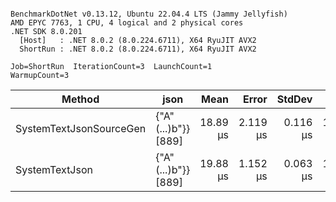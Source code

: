 ```

BenchmarkDotNet v0.13.12, Ubuntu 22.04.4 LTS (Jammy Jellyfish)
AMD EPYC 7763, 1 CPU, 4 logical and 2 physical cores
.NET SDK 8.0.201
  [Host]   : .NET 8.0.2 (8.0.224.6711), X64 RyuJIT AVX2
  ShortRun : .NET 8.0.2 (8.0.224.6711), X64 RyuJIT AVX2

Job=ShortRun  IterationCount=3  LaunchCount=1  
WarmupCount=3  

```
| Method                  | json                | Mean     | Error    | StdDev   | Min      | Max      | Gen0   | Allocated |
|------------------------ |-------------------- |---------:|---------:|---------:|---------:|---------:|-------:|----------:|
| SystemTextJsonSourceGen | {&quot;A&quot;(...)b&quot;}} [889] | 18.89 μs | 2.119 μs | 0.116 μs | 18.80 μs | 19.02 μs | 0.0305 |   3.19 KB |
| SystemTextJson          | {&quot;A&quot;(...)b&quot;}} [889] | 19.88 μs | 1.152 μs | 0.063 μs | 19.81 μs | 19.93 μs | 0.0305 |   3.19 KB |
